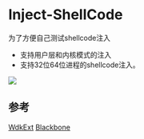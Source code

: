 # Inject-ShellCode

为了方便自己测试shellcode注入

* 支持用户层和内核模式的注入
* 支持32位64位进程的shellcode注入。

![](https://github.com/w1nds/ishellcode/blob/master/img/1.gif)

## 参考
[WdkExt](https://github.com/MiroKaku/WDKExt)
[Blackbone](https://github.com/DarthTon/Blackbone)
